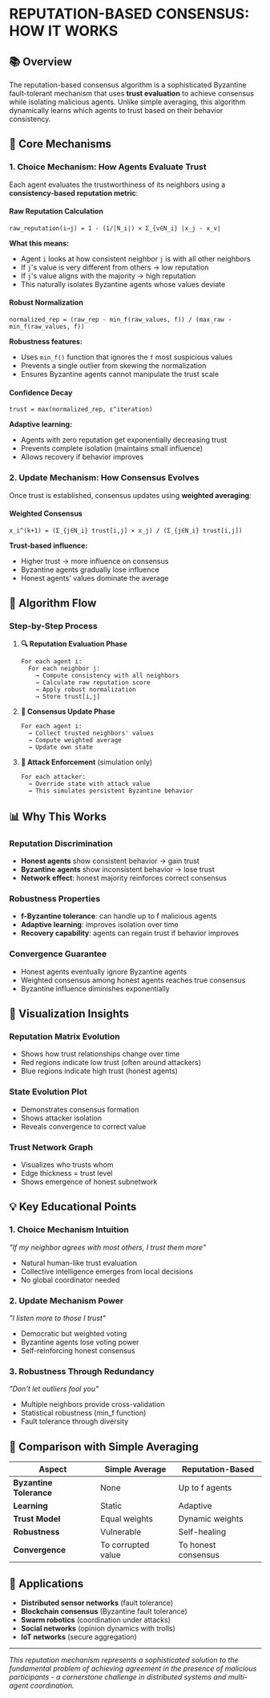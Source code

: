 # REPUTATION-BASED CONSENSUS: HOW IT WORKS

## 📚 Overview

The reputation-based consensus algorithm is a sophisticated Byzantine fault-tolerant mechanism that uses **trust evaluation** to achieve consensus while isolating malicious agents. Unlike simple averaging, this algorithm dynamically learns which agents to trust based on their behavior consistency.

## 🔧 Core Mechanisms

### 1. **Choice Mechanism**: How Agents Evaluate Trust

Each agent evaluates the trustworthiness of its neighbors using a **consistency-based reputation metric**:

#### Raw Reputation Calculation
```
raw_reputation(i→j) = 1 - (1/|N_i|) × Σ_{v∈N_i} |x_j - x_v|
```

**What this means:**
- Agent `i` looks at how consistent neighbor `j` is with all other neighbors
- If `j`'s value is very different from others → low reputation
- If `j`'s value aligns with the majority → high reputation
- This naturally isolates Byzantine agents whose values deviate

#### Robust Normalization
```
normalized_rep = (raw_rep - min_f(raw_values, f)) / (max_raw - min_f(raw_values, f))
```

**Robustness features:**
- Uses `min_f()` function that ignores the `f` most suspicious values
- Prevents a single outlier from skewing the normalization
- Ensures Byzantine agents cannot manipulate the trust scale

#### Confidence Decay
```
trust = max(normalized_rep, ε^iteration)
```

**Adaptive learning:**
- Agents with zero reputation get exponentially decreasing trust
- Prevents complete isolation (maintains small influence)
- Allows recovery if behavior improves

### 2. **Update Mechanism**: How Consensus Evolves

Once trust is established, consensus updates using **weighted averaging**:

#### Weighted Consensus
```
x_i^(k+1) = (Σ_{j∈N_i} trust[i,j] × x_j) / (Σ_{j∈N_i} trust[i,j])
```

**Trust-based influence:**
- Higher trust → more influence on consensus
- Byzantine agents gradually lose influence
- Honest agents' values dominate the average

## 🎯 Algorithm Flow

### Step-by-Step Process

1. **🔍 Reputation Evaluation Phase**
   ```
   For each agent i:
     For each neighbor j:
       → Compute consistency with all neighbors
       → Calculate raw reputation score
       → Apply robust normalization
       → Store trust[i,j]
   ```

2. **🎯 Consensus Update Phase**
   ```
   For each agent i:
     → Collect trusted neighbors' values
     → Compute weighted average
     → Update own state
   ```

3. **🚨 Attack Enforcement** (simulation only)
   ```
   For each attacker:
     → Override state with attack value
     → This simulates persistent Byzantine behavior
   ```

## 📊 Why This Works

### **Reputation Discrimination**
- **Honest agents** show consistent behavior → gain trust
- **Byzantine agents** show inconsistent behavior → lose trust
- **Network effect**: honest majority reinforces correct consensus

### **Robustness Properties**
- **f-Byzantine tolerance**: can handle up to f malicious agents
- **Adaptive learning**: improves isolation over time
- **Recovery capability**: agents can regain trust if behavior improves

### **Convergence Guarantee**
- Honest agents eventually ignore Byzantine agents
- Weighted consensus among honest agents reaches true consensus
- Byzantine influence diminishes exponentially

## 🔬 Visualization Insights

### **Reputation Matrix Evolution**
- Shows how trust relationships change over time
- Red regions indicate low trust (often around attackers)
- Blue regions indicate high trust (honest agents)

### **State Evolution Plot**
- Demonstrates consensus formation
- Shows attacker isolation
- Reveals convergence to correct value

### **Trust Network Graph**
- Visualizes who trusts whom
- Edge thickness = trust level
- Shows emergence of honest subnetwork

## 💡 Key Educational Points

### **1. Choice Mechanism Intuition**
*"If my neighbor agrees with most others, I trust them more"*
- Natural human-like trust evaluation
- Collective intelligence emerges from local decisions
- No global coordinator needed

### **2. Update Mechanism Power**
*"I listen more to those I trust"*
- Democratic but weighted voting
- Byzantine agents lose voting power
- Self-reinforcing honest consensus

### **3. Robustness Through Redundancy**
*"Don't let outliers fool you"*
- Multiple neighbors provide cross-validation
- Statistical robustness (min_f function)
- Fault tolerance through diversity

## 🎯 Comparison with Simple Averaging

| Aspect | Simple Average | Reputation-Based |
|--------|---------------|------------------|
| **Byzantine Tolerance** | None | Up to f agents |
| **Learning** | Static | Adaptive |
| **Trust Model** | Equal weights | Dynamic weights |
| **Robustness** | Vulnerable | Self-healing |
| **Convergence** | To corrupted value | To honest consensus |

## 🚀 Applications

- **Distributed sensor networks** (fault tolerance)
- **Blockchain consensus** (Byzantine fault tolerance)
- **Swarm robotics** (coordination under attacks)
- **Social networks** (opinion dynamics with trolls)
- **IoT networks** (secure aggregation)

---

*This reputation mechanism represents a sophisticated solution to the fundamental problem of achieving agreement in the presence of malicious participants - a cornerstone challenge in distributed systems and multi-agent coordination.*
